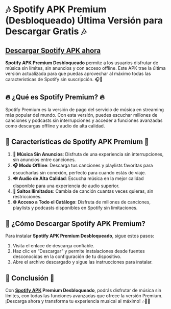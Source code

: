 # 🎶 Spotify APK Premium (Desbloqueado) Última Versión para Descargar Gratis 🎶

## [Descargar Spotify APK ahora](https://spoo.me/nfnp9j)

**Spotify APK Premium Desbloqueado** permite a los usuarios disfrutar de música sin límites, sin anuncios y con acceso offline. Este APK trae la última versión actualizada para que puedas aprovechar al máximo todas las características de Spotify sin suscripción. 🎧🌟

## 🔥 ¿Qué es Spotify Premium? 🔥
Spotify Premium es la versión de pago del servicio de música en streaming más popular del mundo. Con esta versión, puedes escuchar millones de canciones y podcasts sin interrupciones y acceder a funciones avanzadas como descargas offline y audio de alta calidad. 

## 🌟 Características de Spotify APK Premium 🌟

1. **🎵 Música Sin Anuncios**: Disfruta de una experiencia sin interrupciones, sin anuncios entre canciones.
2. **🎧 Modo Offline**: Descarga tus canciones y playlists favoritas para escucharlas sin conexión, perfecto para cuando estás de viaje.
3. **🔊 Audio de Alta Calidad**: Escucha música en la mejor calidad disponible para una experiencia de audio superior.
4. **🚀 Saltos Ilimitados**: Cambia de canción cuantas veces quieras, sin restricciones.
5. **🌐 Acceso a Todo el Catálogo**: Disfruta de millones de canciones, playlists y podcasts disponibles en Spotify sin limitaciones.

## 📲 ¿Cómo Descargar Spotify APK Premium?

Para instalar **Spotify APK Premium Desbloqueado**, sigue estos pasos:

1. Visita el enlace de descarga confiable.
2. Haz clic en “Descargar” y permite instalaciones desde fuentes desconocidas en la configuración de tu dispositivo.
3. Abre el archivo descargado y sigue las instrucciones para instalar.

## 🎼 Conclusión 🎼

Con **[Spotify APK](https://github.com/Spotify-APK-Premium) Premium Desbloqueado**, podrás disfrutar de música sin límites, con todas las funciones avanzadas que ofrece la versión Premium. ¡Descarga ahora y transforma tu experiencia musical al máximo! 🎶📱🎉

